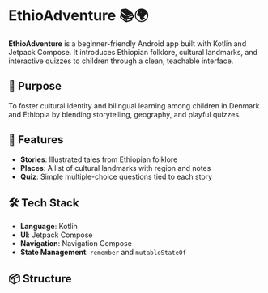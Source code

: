 # EthioAdventure 📚🌍

**EthioAdventure** is a beginner-friendly Android app built with Kotlin and Jetpack Compose. It introduces Ethiopian folklore, cultural landmarks, and interactive quizzes to children through a clean, teachable interface.

## 🎯 Purpose
To foster cultural identity and bilingual learning among children in Denmark and Ethiopia by blending storytelling, geography, and playful quizzes.

## 🧱 Features
- **Stories**: Illustrated tales from Ethiopian folklore
- **Places**: A list of cultural landmarks with region and notes
- **Quiz**: Simple multiple-choice questions tied to each story

## 🛠️ Tech Stack
- **Language**: Kotlin
- **UI**: Jetpack Compose
- **Navigation**: Navigation Compose
- **State Management**: `remember` and `mutableStateOf`

## 📦 Structure
